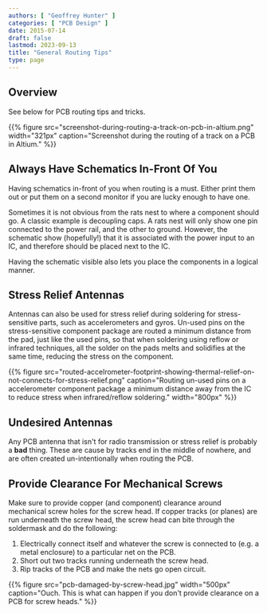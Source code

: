 ```yaml
---
authors: [ "Geoffrey Hunter" ]
categories: [ "PCB Design" ]
date: 2015-07-14
draft: false
lastmod: 2023-09-13
title: "General Routing Tips"
type: page
---
```


## Overview

See below for PCB routing tips and tricks.

{{% figure src="screenshot-during-routing-a-track-on-pcb-in-altium.png" width="321px" caption="Screenshot during the routing of a track on a PCB in Altium."  %}}

## Always Have Schematics In-Front Of You

Having schematics in-front of you when routing is a must. Either print them out or put them on a second monitor if you are lucky enough to have one.

Sometimes it is not obvious from the rats nest to where a component should go. A classic example is decoupling caps. A rats nest will only show one pin connected to the power rail, and the other to ground. However, the schematic show (hopefully!) that it is associated with the power input to an IC, and therefore should be placed next to the IC. 

Having the schematic visible also lets you place the components in a logical manner.

## Stress Relief Antennas

Antennas can also be used for stress relief during soldering for stress-sensitive parts, such as accelerometers and gyros. Un-used pins on the stress-sensitive component package are routed a minimum distance from the pad, just like the used pins, so that when soldering using reflow or infrared techniques, all the solder on the pads melts and solidifies at the same time, reducing the stress on the component.

{{% figure src="routed-accelrometer-footprint-showing-thermal-relief-on-not-connects-for-stress-relief.png" caption="Routing un-used pins on a accelerometer component package a minimum distance away from the IC to reduce stress when infrared/reflow soldering."  width="800px" %}}

## Undesired Antennas

Any PCB antenna that isn't for radio transmission or stress relief is probably a **bad** thing. These are cause by tracks end in the middle of nowhere, and are often created un-intentionally when routing the PCB.

## Provide Clearance For Mechanical Screws

Make sure to provide copper (and component) clearance around mechanical screw holes for the screw head. If copper tracks (or planes) are run underneath the screw head, the screw head can bite through the soldermask and do the following:

1. Electrically connect itself and whatever the screw is connected to (e.g. a metal enclosure) to a particular net on the PCB.
1. Short out two tracks running underneath the screw head.
1. Rip tracks of the PCB and make the nets go open circuit.

{{% figure src="pcb-damaged-by-screw-head.jpg" width="500px" caption="Ouch. This is what can happen if you don't provide clearance on a PCB for screw heads." %}}
